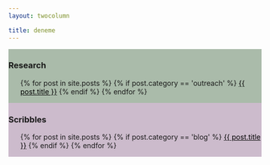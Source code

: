 ```yaml
---
layout: twocolumn

title: deneme
---
```


<div class="row">
  <div class="column" style="background-color:#aba;">

 <h3>Research</h3>
 <ul>
   {% for post in site.posts %}
     {% if post.category == 'outreach' %}
       <a href="{{ post.url }}"><span style="color:black">{{ post.title }}</span></a>
     {% endif %}
   {% endfor %}
 </ul>
<p></p>
 </div>
 <div class="column" style="background-color:#cbc;">
 <h3>Scribbles</h3>
 <ul>
 {% for post in site.posts %}
     {% if post.category == 'blog' %}
       <a href="{{ post.url }}"><span style="color:black">{{ post.title }}</span></a>
     {% endif %}
   {% endfor %}
 </ul>
 </div>
</div>




<!---
<ul>
  {% for post in site.posts %}
    <li>
      <a href="{{ post.url }}"><span style="color:black">{{ post.title }}</span></a>
    </li>
  {% endfor %}
</ul>
-->

<!---
<iframe width="100%" height="120" scrolling="no" frameborder="no" src="https://w.soundcloud.com/player/?url=https%3A//api.soundcloud.com/tracks/113787209&amp;auto_play=false&amp;hide_related=false&amp;show_comments=true&amp;show_user=true&amp;show_reposts=false&amp;visual=true"></iframe>
-->

